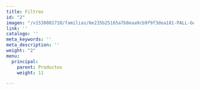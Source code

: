 ```yaml
---
title: Filtros
id: "2"
imagen: "/v1530801710/familias/6e235b25165a7b8eaa9cb9f9f3dea181-PALL-General.jpg"
link: ''
catalogo: ''
meta_keywords: ''
meta_description: ''
weight: "2"
menu:
  principal:
    parent: Productos
    weight: 11

---
```

